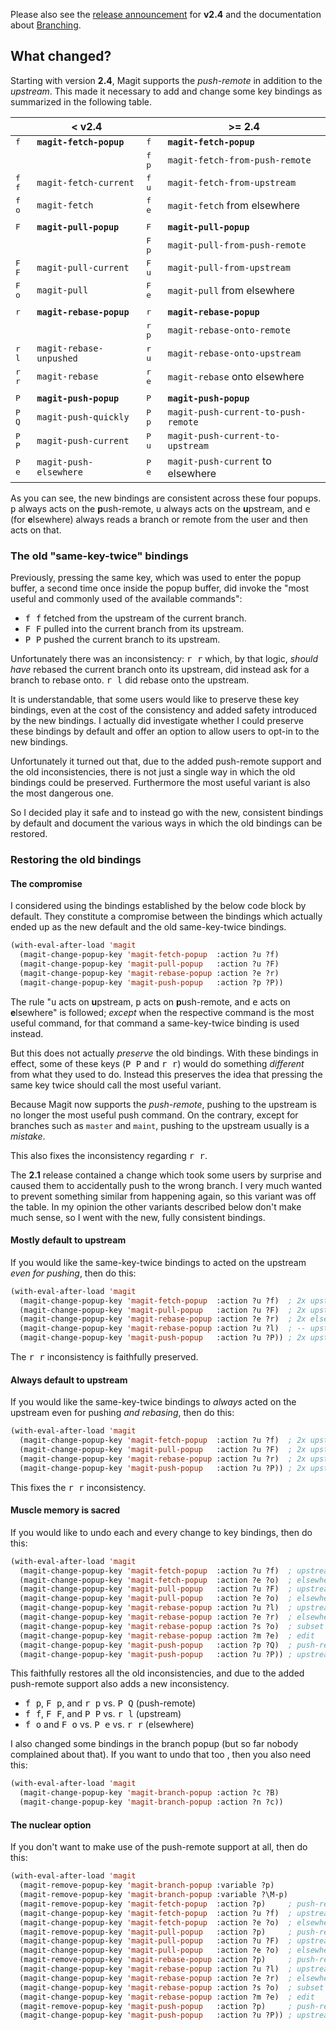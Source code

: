 Please also see the [release announcement](/2016/01/18/magit-2.4)
for **v2.4** and the documentation about
[Branching](https://magit.vc/manual/magit/Branching.html).

## What changed?

Starting with version **2.4**, Magit supports the *push-remote* in
addition to the *upstream*.  This made it necessary to add and change
some key bindings as summarized in the following table.

|                           | < v2.4                   |                           | >= 2.4                              |
| ------------------------- | ------------------------ | ------------------------- | ----------------------------------- |
| <kbd>f</kbd>              | **`magit-fetch-popup`**  | <kbd>f</kbd>              | **`magit-fetch-popup`**             |
|                           |                          | <kbd>f</kbd> <kbd>p</kbd> | `magit-fetch-from-push-remote`      |
| <kbd>f</kbd> <kbd>f</kbd> | `magit-fetch-current`    | <kbd>f</kbd> <kbd>u</kbd> | `magit-fetch-from-upstream`         |
| <kbd>f</kbd> <kbd>o</kbd> | `magit-fetch`            | <kbd>f</kbd> <kbd>e</kbd> | `magit-fetch` from elsewhere        |
|                                                                                                                        |
| <kbd>F</kbd>              | **`magit-pull-popup`**   | <kbd>F</kbd>              | **`magit-pull-popup`**              |
|                           |                          | <kbd>F</kbd> <kbd>p</kbd> | `magit-pull-from-push-remote`       |
| <kbd>F</kbd> <kbd>F</kbd> | `magit-pull-current`     | <kbd>F</kbd> <kbd>u</kbd> | `magit-pull-from-upstream`          |
| <kbd>F</kbd> <kbd>o</kbd> | `magit-pull`             | <kbd>F</kbd> <kbd>e</kbd> | `magit-pull` from elsewhere         |
|                                                                                                                        |
| <kbd>r</kbd>              | **`magit-rebase-popup`** | <kbd>r</kbd>              | **`magit-rebase-popup`**            |
|                           |                          | <kbd>r</kbd> <kbd>p</kbd> | `magit-rebase-onto-remote`          |
| <kbd>r</kbd> <kbd>l</kbd> | `magit-rebase-unpushed`  | <kbd>r</kbd> <kbd>u</kbd> | `magit-rebase-onto-upstream`        |
| <kbd>r</kbd> <kbd>r</kbd> | `magit-rebase`           | <kbd>r</kbd> <kbd>e</kbd> | `magit-rebase` onto elsewhere       |
|                                                                                                                        |
| <kbd>P</kbd>              | **`magit-push-popup`**   | <kbd>P</kbd>              | **`magit-push-popup`**              |
| <kbd>P</kbd> <kbd>Q</kbd> | `magit-push-quickly`     | <kbd>P</kbd> <kbd>p</kbd> | `magit-push-current-to-push-remote` |
| <kbd>P</kbd> <kbd>P</kbd> | `magit-push-current`     | <kbd>P</kbd> <kbd>u</kbd> | `magit-push-current-to-upstream`    |
| <kbd>P</kbd> <kbd>e</kbd> | `magit-push-elsewhere`   | <kbd>P</kbd> <kbd>e</kbd> | `magit-push-current` to elsewhere   |

As you can see, the new bindings are consistent across these four
popups.  <kbd>p</kbd> always acts on the **p**ush-remote, <kbd>u</kbd>
always acts on the **u**pstream, and <kbd>e</kbd> (for **e**lsewhere)
always reads a branch or remote from the user and then acts on that.

### The old "same-key-twice" bindings

Previously, pressing the same key, which was used to enter the popup
buffer, a second time once inside the popup buffer, did invoke the
"most useful and commonly used of the available commands":

* <kbd>f f</kbd> fetched from the upstream of the current branch.
* <kbd>F F</kbd> pulled into the current branch from its upstream.
* <kbd>P P</kbd> pushed the current branch to its upstream.

Unfortunately there was an inconsistency: <kbd>r r</kbd> which, by
that logic, *should have* rebased the current branch onto its
upstream, did instead ask for a branch to rebase onto.  <kbd>r l</kbd>
did rebase onto the upstream.

It is understandable, that some users would like to preserve these key
bindings, even at the cost of the consistency and added safety
introduced by the new bindings.  I actually did investigate whether I
could preserve these bindings by default and offer an option to allow
users to opt-in to the new bindings.

Unfortunately it turned out that, due to the added push-remote support
and the old inconsistencies, there is not just a single way in which
the old bindings could be preserved.  Furthermore the most useful
variant is also the most dangerous one.

So I decided play it safe and to instead go with the new, consistent
bindings by default and document the various ways in which the old
bindings can be restored.

### Restoring the old bindings

#### The compromise

I considered using the bindings established by the below code block by
default.  They constitute a compromise between the bindings which
actually ended up as the new default and the old same-key-twice bindings.

```lisp
(with-eval-after-load 'magit
  (magit-change-popup-key 'magit-fetch-popup  :action ?u ?f)
  (magit-change-popup-key 'magit-pull-popup   :action ?u ?F)
  (magit-change-popup-key 'magit-rebase-popup :action ?e ?r)
  (magit-change-popup-key 'magit-push-popup   :action ?p ?P))
```

The rule "<kbd>u</kbd> acts on **u**pstream, <kbd>p</kbd> acts on
**p**ush-remote, and <kbd>e</kbd> acts on **e**lsewhere" is followed;
*except* when the respective command is the most useful command, for
that command a same-key-twice binding is used instead.

But this does not actually *preserve* the old bindings.  With these
bindings in effect, some of these keys (<kbd>P P</kbd> and <kbd>r
r</kbd>) would do something *different* from what they used to do.
Instead this preserves the idea that pressing the same key twice
should call the most useful variant.

Because Magit now supports the *push-remote*, pushing to the upstream
is no longer the most useful push command.  On the contrary, except
for branches such as `master` and `maint`, pushing to the upstream
usually is a *mistake*.

This also fixes the inconsistency regarding <kbd>r r</kbd>.

The **2.1** release contained a change which took some users by
surprise and caused them to accidentally push to the wrong branch.  I
very much wanted to prevent something similar from happening again, so
this variant was off the table.  In my opinion the other variants
described below don't make much sense, so I went with the new, fully
consistent bindings.

#### Mostly default to upstream

If you would like the same-key-twice bindings to acted on the upstream
*even for pushing*, then do this:

```lisp
(with-eval-after-load 'magit
  (magit-change-popup-key 'magit-fetch-popup  :action ?u ?f)  ; 2x upstream
  (magit-change-popup-key 'magit-pull-popup   :action ?u ?F)  ; 2x upstream
  (magit-change-popup-key 'magit-rebase-popup :action ?e ?r)  ; 2x elsewhere
  (magit-change-popup-key 'magit-rebase-popup :action ?u ?l)  ; -- upstream
  (magit-change-popup-key 'magit-push-popup   :action ?u ?P)) ; 2x upstream
```

The <kbd>r r</kbd> inconsistency is faithfully preserved.

#### Always default to upstream

If you would like the same-key-twice bindings to *always* acted on the
upstream even for pushing *and rebasing*, then do this:

```lisp
(with-eval-after-load 'magit
  (magit-change-popup-key 'magit-fetch-popup  :action ?u ?f)  ; 2x upstream
  (magit-change-popup-key 'magit-pull-popup   :action ?u ?F)  ; 2x upstream
  (magit-change-popup-key 'magit-rebase-popup :action ?u ?r)  ; 2x upstream
  (magit-change-popup-key 'magit-push-popup   :action ?u ?P)) ; 2x upstream
```

This fixes the <kbd>r r</kbd> inconsistency.

#### Muscle memory is sacred

If you would like to undo each and every change to key bindings, then
do this:

```lisp
(with-eval-after-load 'magit
  (magit-change-popup-key 'magit-fetch-popup  :action ?u ?f)  ; upstream
  (magit-change-popup-key 'magit-fetch-popup  :action ?e ?o)  ; elsewhere
  (magit-change-popup-key 'magit-pull-popup   :action ?u ?F)  ; upstream
  (magit-change-popup-key 'magit-pull-popup   :action ?e ?o)  ; elsewhere
  (magit-change-popup-key 'magit-rebase-popup :action ?u ?l)  ; upstream
  (magit-change-popup-key 'magit-rebase-popup :action ?e ?r)  ; elsewhere
  (magit-change-popup-key 'magit-rebase-popup :action ?s ?o)  ; subset
  (magit-change-popup-key 'magit-rebase-popup :action ?m ?e)  ; edit
  (magit-change-popup-key 'magit-push-popup   :action ?p ?Q)  ; push-remote
  (magit-change-popup-key 'magit-push-popup   :action ?u ?P)) ; upstream
```

This faithfully restores all the old inconsistencies, and due to the
added push-remote support also adds a new inconsistency.

* <kbd>f p</kbd>, <kbd>F p</kbd>, and <kbd>r p</kbd> vs. <kbd>P Q</kbd> (push-remote)
* <kbd>f f</kbd>, <kbd>F F</kbd>, and <kbd>P P</kbd> vs. <kbd>r l</kbd> (upstream)
* <kbd>f o</kbd> and <kbd>F o</kbd> vs. <kbd>P e</kbd> vs. <kbd>r r</kbd> (elsewhere)

I also changed some bindings in the branch popup (but so far nobody
complained about that).  If you want to undo that too , then you also
need this:

```lisp
(with-eval-after-load 'magit
  (magit-change-popup-key 'magit-branch-popup :action ?c ?B)
  (magit-change-popup-key 'magit-branch-popup :action ?n ?c))
```

#### The nuclear option

If you don't want to make use of the push-remote support at all, then
do this:

```lisp
(with-eval-after-load 'magit
  (magit-remove-popup-key 'magit-branch-popup :variable ?p)
  (magit-remove-popup-key 'magit-branch-popup :variable ?\M-p)
  (magit-remove-popup-key 'magit-fetch-popup  :action ?p)     ; push-remote
  (magit-change-popup-key 'magit-fetch-popup  :action ?u ?f)  ; upstream
  (magit-change-popup-key 'magit-fetch-popup  :action ?e ?o)  ; elsewhere
  (magit-remove-popup-key 'magit-pull-popup   :action ?p)     ; push-remote
  (magit-change-popup-key 'magit-pull-popup   :action ?u ?F)  ; upstream
  (magit-change-popup-key 'magit-pull-popup   :action ?e ?o)  ; elsewhere
  (magit-remove-popup-key 'magit-rebase-popup :action ?p)     ; push-remote
  (magit-change-popup-key 'magit-rebase-popup :action ?u ?l)  ; upstream
  (magit-change-popup-key 'magit-rebase-popup :action ?e ?r)  ; elsewhere
  (magit-change-popup-key 'magit-rebase-popup :action ?s ?o)  ; subset
  (magit-change-popup-key 'magit-rebase-popup :action ?m ?e)  ; edit
  (magit-remove-popup-key 'magit-push-popup   :action ?p)     ; push-remote
  (magit-change-popup-key 'magit-push-popup   :action ?u ?P)) ; upstream
```
